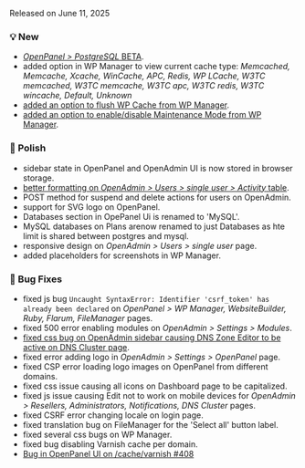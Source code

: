 Released on June 11, 2025

### 💡 New
- [*OpenPanel > PostgreSQL* BETA](https://i.postimg.cc/4y3n59k3/2025-06-09-16-13.png).
- added option in WP Manager to view current cache type: *Memcached, Memcache, Xcache, WinCache, APC, Redis, WP LCache, W3TC memcached, W3TC memcache, W3TC apc, W3TC redis, W3TC wincache, Default, Unknown*
- [added an option to flush WP Cache from WP Manager](https://i.postimg.cc/rw230vvh/2025-06-10-17-45.png).
- [added an option to enable/disable Maintenance Mode from WP Manager](https://i.postimg.cc/W1cdtwTG/2025-06-10-18-54.png).

### 💅 Polish
- sidebar state in OpenPanel and OpenAdmin UI is now stored in browser storage.
- [better formatting on *OpenAdmin > Users > single user > Activity* table](https://i.postimg.cc/B6gWG2Jc/2025-06-09-07-37.png).
- POST method for suspend and delete actions for users on OpenAdmin.
- support for SVG logo on OpenPanel.
- Databases section in OpePanel Ui is renamed to 'MySQL'.
- MySQL databases on Plans arenow renamed to just Databases as hte limit is shared between postgres and mysql.
- responsive design on *OpenAdmin > Users > single user* page.
- added placeholders for screenshots in WP Manager.


### 🐛 Bug Fixes
- fixed js bug `Uncaught SyntaxError: Identifier 'csrf_token' has already been declared` on *OpenPanel > WP Manager, WebsiteBuilder, Ruby, Flarum, FileManager* pages.
- fixed 500 error enabling modules on *OpenAdmin > Settings > Modules*.
- [fixed css bug on OpenAdmin sidebar causing DNS Zone Editor to be active on DNS Cluster page](https://i.postimg.cc/G2VbfkK7/2025-06-09-07-48.png).
- fixed error adding logo in *OpenAdmin > Settings > OpenPanel* page.
- fixed CSP error loading logo images on OpenPanel from different domains.
- fixed css issue causing all icons on Dashboard page to be capitalized.
- fixed js issue causing Edit not to work on mobile devices for *OpenAdmin > Resellers, Administrators, Notifications, DNS Cluster* pages.
- fixed CSRF error changing locale on login page.
- fixed translation bug on FileManager for the 'Select all' button label.
- fixed several css bugs on WP Manager.
- fixed bug disabling Varnish cache per domain.
- [Bug in OpenPanel UI on /cache/varnish #408](https://github.com/stefanpejcic/OpenPanel/issues/408)
